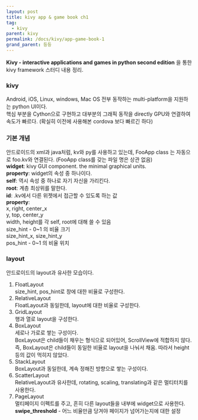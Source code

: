 ```yaml
---
layout: post
title: kivy app & game book ch1
tag:
  - kivy
parent: kivy
permalink: /docs/kivy/app-game-book-1
grand_parent: 등등
---
```


**Kivy - interactive applications and games in python second edition** 을 통한 kivy framework 스터디 내용 정리.

### kivy
Android, iOS, Linux, windows, Mac OS 전부 동작하는 multi-platform을 지원하는 python UI이다.  
핵심 부분을 Cython으로 구현하고 대부분의 그래픽 동작을 directly GPU와 연결하여 속도가 빠르다. (확실히 이전에 사용해본 cordova 보다 빠르긴 하다)

### 기본 개념
안드로이드의 xml과 java처럼, kv와 py를 사용하고 있는데, FooApp class 는 자동으로 foo.kv와 연결된다. (FooApp class를 갖는 파일 명은 상관 없음)  
**widget**: kivy GUI component. the minimal graphical units.  
**property**: widget의 속성 중 하나이다.  
**self**: 역시 속성 중 하나로 자기 자신을 가리킨다.  
**root**: 계층 최상위를 말한다.  
**id**: .kv에서 다른 위젯에서 접근할 수 있도록 하는 값  
**property**:  
  x, right, center_x  
  y, top, center_y  
  width, height를 각 self, root에 대해 쓸 수 있음  
  size_hint - 0~1 의 비율 크기  
  size_hint_x, size_hint_y  
  pos_hint - 0~1 의 비율 위치  

### layout
안드로이드의 layout과 유사한 모습이다.  
1. FloatLayout  
	size_hint, pos_hint로 창에 대한 비율로 구성한다.
2. RelativeLayout  
	FloatLayout과 동일한데, layout에 대한 비율로 구성한다.
3. GridLayout  
	행과 열로 layout을 구성한다.
4. BoxLayout  
	세로나 가로로 쌓는 구성이다.  
	BoxLayout은 child들이 채우는 형식으로 되어있어, ScrollView에 적합하지 않다.  
	즉, BoxLayout은 child들이 동일한 비율로 layout을 나눠서 채움. 따라서 height 등의 값이 먹히지 않았다.
5. StackLayout  
	BoxLayout과 동일한데, 계속 정해진 방향으로 쌓는 구성이다.
6. ScatterLayout  
	RelativeLayout과 유사한데, rotating, scaling, translating과 같은 멀티터치를 사용한다.
7. PageLayout  
	멀티페이지 이펙트를 주고, 흔히 다른 layout들을 내부에 widget으로 사용한다.  
	**swipe_threshold** - 어느 비율만큼 당겨야 페이지가 넘어가는지에 대한 설정


